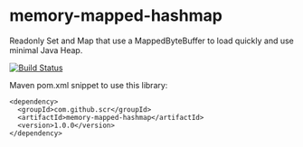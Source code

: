 # memory-mapped-hashmap
Readonly Set and Map that use a MappedByteBuffer to load quickly and use minimal Java Heap.

[![Build Status](https://travis-ci.org/scr/memory-mapped-hashmap.svg?branch=master)](https://travis-ci.org/scr/memory-mapped-hashmap)

Maven pom.xml snippet to use this library:
```
<dependency>
  <groupId>com.github.scr</groupId>
  <artifactId>memory-mapped-hashmap</artifactId>
  <version>1.0.0</version>
</dependency>
```
